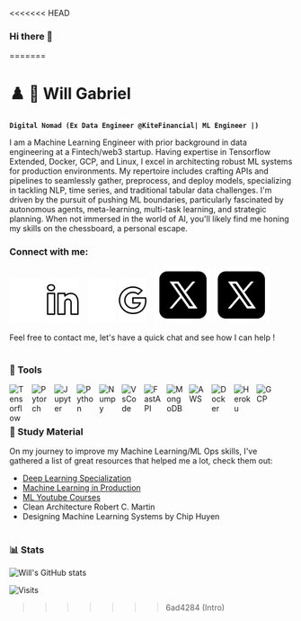 <<<<<<< HEAD
### Hi there 👋

<!--
**WillNovus/WillNovus** is a ✨ _special_ ✨ repository because its `README.md` (this file) appears on your GitHub profile.

Here are some ideas to get you started:

- 🔭 I’m currently working on ...
- 🌱 I’m currently learning ...
- 👯 I’m looking to collaborate on ...
- 🤔 I’m looking for help with ...
- 💬 Ask me about ...
- 📫 How to reach me: ...
- 😄 Pronouns: ...
- ⚡ Fun fact: ...
-->
=======
# ♟️ 🦾 Will Gabriel
**`Digital Nomad (Ex Data Engineer @KiteFinancial| ML Engineer |)`**

I am a Machine Learning Engineer with prior background in data engineering at a Fintech/web3 startup. Having expertise in Tensorflow Extended, Docker, GCP, and Linux, I excel in architecting robust ML systems for production environments. My repertoire includes crafting APIs and pipelines to seamlessly gather, preprocess, and deploy models, specializing in tackling NLP, time series, and traditional tabular data challenges. I'm driven by the pursuit of pushing ML boundaries, particularly fascinated by autonomous agents, meta-learning, multi-task learning, and strategic planning. When not immersed in the world of AI, you'll likely find me honing my skills on the chessboard, a personal escape.


### Connect with me:


[![website](./img/linkedin.svg)](https://www.linkedin.com/in/will-gabriel-591341182/#gh-dark-mode-only)
[![website](./img/linkedin_light.svg)](https://www.linkedin.com/in/will-gabriel-591341182/#gh-light-mode-only)
&nbsp;&nbsp;
[![website](./img/gmail.svg)](mailto:gabrielwill666@gmail.com?subject=[FromGitHub]%20Consult%20:#gh-dark-mode-only)
[![website](./img/gmail_light.svg)](mailto:gabrielwill666@gmail.com?subject=[FromGitHub]%20Consult%20:#gh-light-mode-only)
&nbsp;&nbsp;
[![website](./img/twitterx-dark.svg)](https://x.com/WillNovus#gh-dark-mode-only)
[![website](./img/twitterx.svg)](https://x.com/WillNovus#gh-light-mode-only)

Feel free to contact me, let's have a quick chat and see how I can help !

#

### 🧰 Tools

<img align="left" alt="Tensorflow" width="30px" style="padding-right:10px;" src="https://cdn.jsdelivr.net/gh/devicons/devicon/icons/tensorflow/tensorflow-original.svg" />
<img align="left" alt="Pytorch" width="30px" style="padding-right:10px;" src="https://cdn.jsdelivr.net/gh/devicons/devicon/icons/pytorch/pytorch-original.svg" />
<img align="left" alt="Jupyter" width="30px" style="padding-right:10px;" src="https://cdn.jsdelivr.net/gh/devicons/devicon/icons/jupyter/jupyter-original-wordmark.svg" />
<img align="left" alt="Python" width="30px" style="padding-right:10px;" src="https://cdn.jsdelivr.net/gh/devicons/devicon/icons/python/python-original.svg" />
<img align="left" alt="Numpy" width="30px" style="padding-right:10px;" src="https://cdn.jsdelivr.net/gh/devicons/devicon/icons/numpy/numpy-original.svg" />
<img align="left" alt="VsCode" width="30px" style="padding-right:10px;" src="https://cdn.jsdelivr.net/gh/devicons/devicon/icons/vscode/vscode-original.svg" />
<img align="left" alt="FastAPI" width="30px" style="padding-right:10px;" src="https://cdn.jsdelivr.net/gh/devicons/devicon/icons/fastapi/fastapi-original.svg" />
<img align="left" alt="MongoDB" width="30px" style="padding-right:10px;" src="https://cdn.jsdelivr.net/gh/devicons/devicon/icons/mongodb/mongodb-original.svg" />
<img align="left" alt="AWS" width="30px" style="padding-right:10px;" src="https://cdn.jsdelivr.net/gh/devicons/devicon/icons/amazonwebservices/amazonwebservices-original.svg" />
<img align="left" alt="Docker" width="30px" style="padding-right:10px;" src="https://cdn.jsdelivr.net/gh/devicons/devicon/icons/docker/docker-original.svg" />
<img align="left" alt="Heroku" width="30px" style="padding-right:10px;" src="https://cdn.jsdelivr.net/gh/devicons/devicon/icons/heroku/heroku-original.svg" />
<img align="left" alt="GCP" width="30px" style="padding-right:10px;" src="https://cdn.jsdelivr.net/gh/devicons/devicon/icons/googlecloud/googlecloud-original.svg" />
<br />

<br/>
<br/>


### :briefcase: Study Material
On my journey to improve my Machine Learning/ML Ops skills, I've gathered a list of great resources that helped me a lot, check them out:
- [Deep Learning Specialization](https://www.coursera.org/specializations/deep-learning", "Deep Learning Specialization from deeplearning.ai")
- [Machine Learning in Production](https://www.coursera.org/specializations/machine-learning-engineering-for-production-mlops", "MLOps")
- [ML Youtube Courses](https://github.com/dair-ai/ML-YouTube-Courses)
- Clean Architecture Robert C. Martin
- Designing Machine Learning Systems by Chip Huyen
&nbsp;&nbsp;

#

### 📊 Stats
![Will's GitHub stats](https://github-readme-stats.vercel.app/api?username=WillNovus&show_icons=true&theme=gruvbox)

![Visits](https://komarev.com/ghpvc/?username=WillNovus)
>>>>>>> 6ad4284 (Intro)
